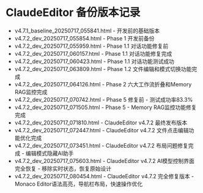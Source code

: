 # ClaudeEditor 备份版本记录
- v4.7.1_baseline_20250717_055841.html - 开发前的基础版本
- v4.7.2_dev_20250717_055854.html - Phase 1 开发前备份
- v4.7.2_dev_20250717_055959.html - Phase 1.1 对话功能修复前
- v4.7.2_dev_20250717_060157.html - Phase 1.1 对话功能修复完成
- v4.7.2_dev_20250717_060423.html - Phase 1.1 对话功能测试成功
- v4.7.2_dev_20250717_063809.html - Phase 1.2 文件编辑和模式切换功能完成
- v4.7.2_dev_20250717_064126.html - Phase 2 六大工作流折叠和Memory RAG监控完成
- v4.7.2_dev_20250717_070742.html - Phase 5 修复前 - 测试成功率83.3%
- v4.7.2_dev_20250717_071505.html - Phase 5 - Memory RAG监控功能修复完成
- v4.7.2_dev_20250717_071810.html - ClaudeEditor v4.7.2 最终发布版本
- v4.7.2_dev_20250717_072447.html - ClaudeEditor v4.7.2 文件点击编辑功能优化完成
- v4.7.2_dev_20250717_073451.html - ClaudeEditor v4.7.2 布局问题修复完成 - 编辑模式隐藏AI助手
- v4.7.2_dev_20250717_075603.html - ClaudeEditor v4.7.2 AI模型控制界面完全恢复 - 移除实时状态，恢复原始设计
- v4.7.2_dev_20250717_080454.html - ClaudeEditor v4.7.2 完全修复版本 - Monaco Editor语法高亮，导航栏布局，快速操作优化
